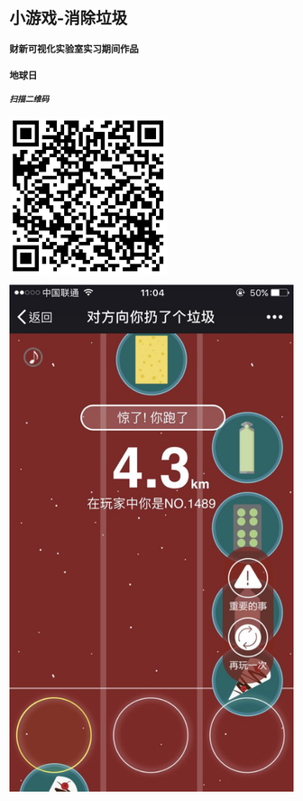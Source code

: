 # 小游戏-消除垃圾
### 财新可视化实验室实习期间作品 
### 地球日    

##### 扫描二维码
![QRC](img/waste.png)   

![thumb](img/thumb.jpeg)  